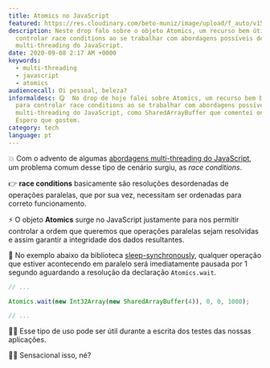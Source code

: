 ```yaml
---
title: Atomics no JavaScript
featured: https://res.cloudinary.com/beto-muniz/image/upload/f_auto/v1599422987/Titulo_Image_1_krcacc.jpg
description: Neste drop falo sobre o objeto Atomics, um recurso bem útil para
  controlar race conditions ao se trabalhar com abordagens possíveis de
  multi-threading do JavaScript.
date: 2020-09-08 2:17 AM +0000
keywords:
  - multi-threading
  - javascript
  - atomics
audiencecall: Oi pessoal, beleza?
informaldesc: 😋  No drop de hoje falei sobre Atomics, um recurso bem bacana
  para controlar race conditions ao se trabalhar com abordagens possíveis de
  multi-threading do JavaScript, como SharedArrayBuffer que comentei ontem.
  Espero que gostem.
category: tech
language: pt
---
```


💥 Com o advento de algumas [abordagens multi-threading do JavaScript](https://betomuniz.com/drops/sharedarraybuffer-no-javascript), um problema comum desse tipo de cenário surgiu, as _race conditions_.

👉 **race conditions** basicamente são resoluções desordenadas de operações paralelas, que por sua vez, necessitam ser ordenadas para correto funcionamento.

⚡️ O objeto **Atomics** surge no JavaScript justamente para nos permitir controlar a ordem que queremos que operações paralelas sejam resolvidas e assim garantir a integridade dos dados resultantes.

🎩 No exemplo abaixo da biblioteca [sleep-synchronously](https://github.com/sindresorhus/sleep-synchronously/blob/master/index.js#L4), qualquer operação que estiver acontecendo em paralelo será imediatamente pausada por 1 segundo aguardando a resolução da declaração `Atomics.wait`.

```javascript
// ...

Atomics.wait(new Int32Array(new SharedArrayBuffer(4)), 0, 0, 1000);

// ...
```

👨‍💻 Esse tipo de uso pode ser útil durante a escrita dos testes das nossas aplicações.

👨‍🎨 Sensacional isso, né?
